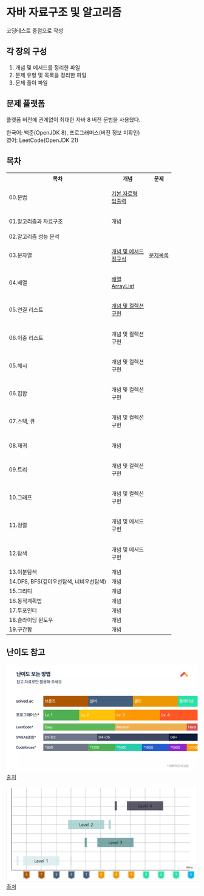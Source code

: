 # 자바 자료구조 및 알고리즘

코딩테스트 중점으로 작성

## 각 장의 구성

1. 개념 및 메서드를 정리한 파일
2. 문제 유형 및 목록을 정리한 파일
3. 문제 풀이 파일

## 문제 플랫폼

플랫폼 버전에 관계없이 최대한 자바 8 버전 문법을 사용했다.

한국어: 백준(OpenJDK 8), 프로그래머스(버전 정보 미확인) </br>
영어: LeetCode(OpenJDK 21)

## 목차

<table>
<tr>
<th>목차</th>
<th>개념</th>
<th>문제</th>
</tr>

<tr>
<td>00.문법</td>
<td>

[기본 자료형](/00.Syntax/기본자료형.md) </br>
[입출력](/00.Syntax/입출력.md)

</td>
<td></td>
</tr>

<tr>
<td>01.알고리즘과 자료구조</td>
<td>

개념

</td>
<td></td>
</tr>

<tr>
<td>02.알고리즘 성능 분석</td>
<td>

<!-- [자료형](/00.Syntax/) </br>
[입출력](/00.Syntax/) </br>
[정규식](/00.Syntax/) </br> -->

</td>
<td></td>
</tr>

<tr>
<td>03.문자열</td>
<td>

[개념 및 메서드](/03.String/개념%20및%20메서드.md) </br>
[정규식](/03.String/정규식.md)

</td>
<td>

[문제목록](/03.String/문제목록.md)

</td>
</tr>

<tr>
<td>04.배열</td>
<td>

[배열](/04.Array/배열.md)</br>
[ArrayList](/04.Array/ArrayList.md)

</td>
<td></td>
</tr>

<tr>
<td>05.연결 리스트</td>
<td>

[개념 및 컬렉션](/05.LinkedList/연결%20리스트.md) </br>
[구현](/05.LinkedList/LinkedList.java)

</td>
<td></td>
</tr>

<tr>
<td>06.이중 리스트</td>
<td>

개념 및 컬렉션 </br>
구현

</td>
<td></td>
</tr>

<tr>
<td>05.해시</td>
<td>

개념 및 컬렉션 </br>
구현

</td>
<td></td>
</tr>

<tr>
<td>06.집합</td>
<td>

개념 및 컬렉션 </br>
구현

</td>
<td></td>
</tr>

<tr>
<td>07.스택, 큐</td>
<td>

개념 및 컬렉션 </br>
구현

</td>
<td></td>
</tr>

<tr>
<td>08.재귀</td>
<td>

개념

</td>
<td></td>
</tr>

<tr>
<td>09.트리</td>
<td>

개념 및 컬렉션 </br>
구현

</td>
<td></td>
</tr>

<tr>
<td>10.그래프</td>
<td>

개념 및 컬렉션 </br>
구현

</td>
<td></td>
</tr>

<tr>
<td>11.정렬</td>
<td>

개념 및 메서드 </br>
구현

</td>
<td></td>
</tr>

<tr>
<td>12.탐색</td>
<td>

개념 및 메서드 </br>
구현

</td>
<td></td>
</tr>

<tr>
<td>13.이분탐색</td>
<td>
개념
</td>
<td></td>
</tr>

<tr>
<td>14.DFS, BFS(깊이우선탐색, 너비우선탐색)</td>
<td>
개념 
</td>
<td></td>
</tr>

<tr>
<td>15.그리디</td>
<td>
개념 
</td>
<td></td>
</tr>

<tr>
<td>16.동적계획법</td>
<td>
개념 
</td>
<td></td>
</tr>

<tr>
<td>17.투포인터</td>
<td>
개념 
</td>
<td></td>
</tr>

<tr>
<td>18.슬라이딩 윈도우</td>
<td>
개념 
</td>
<td></td>
</tr>

<tr>
<td>19.구간합</td>
<td>
개념 
</td>
<td></td>
</tr>

</table>

## 난이도 참고

![Image](/난이도%20참고%2001.webp)
[출처](https://www.slideshare.net/slideshow/kucc-2022-4/251739276)

![Image](/난이도%20참고%2002.png)
[출처](https://haesoo9410.tistory.com/351)

<!-- 혹시 모를 진행상태바 표기 예제
![](https://progress-bar.xyz/26/?scale=27&&width=500&color=babaca&suffix=/27) -->
